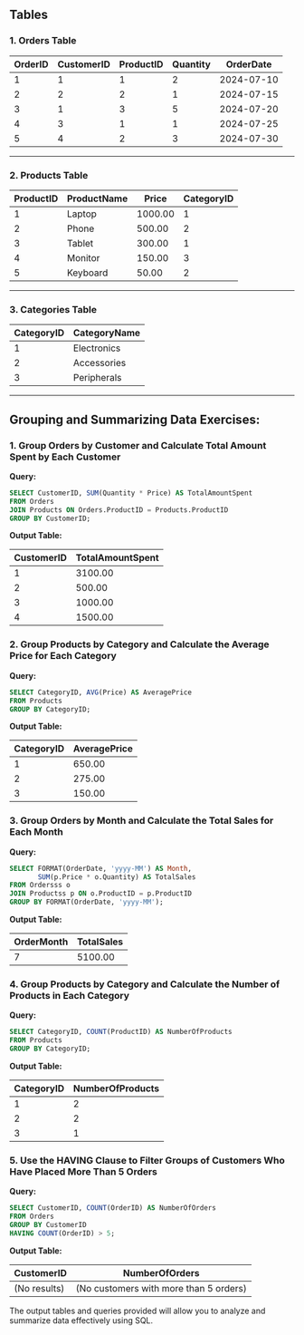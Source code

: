 ## Tables

### **1. Orders Table**

| **OrderID** | **CustomerID** | **ProductID** | **Quantity** | **OrderDate** |
|-------------|----------------|---------------|--------------|---------------|
| 1           | 1              | 1             | 2            | 2024-07-10    |
| 2           | 2              | 2             | 1            | 2024-07-15    |
| 3           | 1              | 3             | 5            | 2024-07-20    |
| 4           | 3              | 1             | 1            | 2024-07-25    |
| 5           | 4              | 2             | 3            | 2024-07-30    |

---

### **2. Products Table**

| **ProductID** | **ProductName** | **Price** | **CategoryID** |
|---------------|-----------------|-----------|----------------|
| 1             | Laptop          | 1000.00   | 1              |
| 2             | Phone           | 500.00    | 2              |
| 3             | Tablet          | 300.00    | 1              |
| 4             | Monitor         | 150.00    | 3              |
| 5             | Keyboard        | 50.00     | 2              |

---

### **3. Categories Table**

| **CategoryID** | **CategoryName** |
|----------------|------------------|
| 1              | Electronics      |
| 2              | Accessories      |
| 3              | Peripherals      |

---

## **Grouping and Summarizing Data Exercises**:

### **1. Group Orders by Customer and Calculate Total Amount Spent by Each Customer**

**Query:**

```sql
SELECT CustomerID, SUM(Quantity * Price) AS TotalAmountSpent
FROM Orders
JOIN Products ON Orders.ProductID = Products.ProductID
GROUP BY CustomerID;
```

**Output Table:**

| **CustomerID** | **TotalAmountSpent** |
|----------------|-----------------------|
| 1              | 3100.00               |
| 2              | 500.00                |
| 3              | 1000.00               |
| 4              | 1500.00               |

### **2. Group Products by Category and Calculate the Average Price for Each Category**

**Query:**

```sql
SELECT CategoryID, AVG(Price) AS AveragePrice
FROM Products
GROUP BY CategoryID;
```

**Output Table:**

| **CategoryID** | **AveragePrice** |
|----------------|------------------|
| 1              | 650.00           |
| 2              | 275.00           |
| 3              | 150.00           |

### **3. Group Orders by Month and Calculate the Total Sales for Each Month**

**Query:**

```sql
SELECT FORMAT(OrderDate, 'yyyy-MM') AS Month, 
       SUM(p.Price * o.Quantity) AS TotalSales
FROM Ordersss o
JOIN Productss p ON o.ProductID = p.ProductID
GROUP BY FORMAT(OrderDate, 'yyyy-MM');
```

**Output Table:**

| **OrderMonth** | **TotalSales** |
|----------------|----------------|
| 7              | 5100.00        |

### **4. Group Products by Category and Calculate the Number of Products in Each Category**

**Query:**

```sql
SELECT CategoryID, COUNT(ProductID) AS NumberOfProducts
FROM Products
GROUP BY CategoryID;
```

**Output Table:**

| **CategoryID** | **NumberOfProducts** |
|----------------|-----------------------|
| 1              | 2                     |
| 2              | 2                     |
| 3              | 1                     |

### **5. Use the HAVING Clause to Filter Groups of Customers Who Have Placed More Than 5 Orders**

**Query:**

```sql
SELECT CustomerID, COUNT(OrderID) AS NumberOfOrders
FROM Orders
GROUP BY CustomerID
HAVING COUNT(OrderID) > 5;
```

**Output Table:**

| **CustomerID** | **NumberOfOrders** |
|----------------|---------------------|
| (No results)   | (No customers with more than 5 orders) |

The output tables and queries provided will allow you to analyze and summarize data effectively using SQL.
